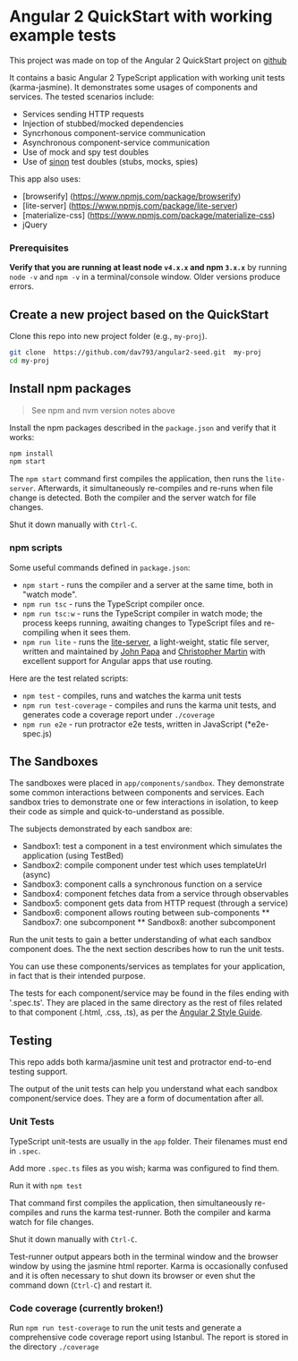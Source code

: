 # Angular 2 QuickStart with working example tests

This project was made on top of the Angular 2 QuickStart project on [github](https://github.com/angular/quickstart)

It contains a basic Angular 2 TypeScript application with working unit tests (karma-jasmine). It demonstrates 
some usages of components and services. The tested scenarios include:
* Services sending HTTP requests
* Injection of stubbed/mocked dependencies
* Syncrhonous component-service communication
* Asynchronous component-service communication
* Use of mock and spy test doubles
* Use of [sinon](https://www.npmjs.com/package/karma-sinon) test doubles (stubs, mocks, spies)

 
This app also uses:
* [browserify] (https://www.npmjs.com/package/browserify)
* [lite-server] (https://www.npmjs.com/package/lite-server)
* [materialize-css] (https://www.npmjs.com/package/materialize-css)
* jQuery

### Prerequisites

**Verify that you are running at least node `v4.x.x` and npm `3.x.x`**
by running `node -v` and `npm -v` in a terminal/console window.
Older versions produce errors.

## Create a new project based on the QuickStart

Clone this repo into new project folder (e.g., `my-proj`).
```bash
git clone  https://github.com/dav793/angular2-seed.git  my-proj
cd my-proj
```

## Install npm packages

> See npm and nvm version notes above

Install the npm packages described in the `package.json` and verify that it works:

```bash
npm install
npm start
```

The `npm start` command first compiles the application, then runs the `lite-server`. 
Afterwards, it simultaneously re-compiles and re-runs when file change is detected.
Both the compiler and the server watch for file changes.

Shut it down manually with `Ctrl-C`.

### npm scripts

Some useful commands defined in `package.json`:

* `npm start` - runs the compiler and a server at the same time, both in "watch mode".
* `npm run tsc` - runs the TypeScript compiler once.
* `npm run tsc:w` - runs the TypeScript compiler in watch mode; the process keeps running, awaiting changes to TypeScript files and re-compiling when it sees them.
* `npm run lite` - runs the [lite-server](https://www.npmjs.com/package/lite-server), a light-weight, static file server, written and maintained by
[John Papa](https://github.com/johnpapa) and
[Christopher Martin](https://github.com/cgmartin)
with excellent support for Angular apps that use routing.

Here are the test related scripts:
* `npm test` - compiles, runs and watches the karma unit tests
* `npm run test-coverage` - compiles and runs the karma unit tests, and generates code a coverage report under `./coverage`
* `npm run e2e` - run protractor e2e tests, written in JavaScript (*e2e-spec.js)

## The Sandboxes

The sandboxes were placed in `app/components/sandbox`. They demonstrate some common interactions between 
components and services. Each sandbox tries to demonstrate one or few interactions in isolation, to keep their 
code as simple and quick-to-understand as possible.

The subjects demonstrated by each sandbox are:
* Sandbox1: test a component in a test environment which simulates the application (using TestBed)
* Sandbox2: compile component under test which uses templateUrl (async)
* Sandbox3: component calls a synchronous function on a service
* Sandbox4: component fetches data from a service through observables
* Sandbox5: component gets data from HTTP request (through a service) 
* Sandbox6: component allows routing between sub-components
** Sandbox7: one subcomponent
** Sandbox8: another subcomponent

Run the unit tests to gain a better understanding of what each sandbox component does. The the next section describes 
how to run the unit tests.

You can use these components/services as templates for your application, in fact that is their intended purpose.

The tests for each component/service may be found in the files ending with '.spec.ts'. They are placed in the same
directory as the rest of files related to that component (.html, .css, .ts), as per the 
[Angular 2 Style Guide](https://angular.io/docs/ts/latest/guide/style-guide.html).

## Testing

This repo adds both karma/jasmine unit test and protractor end-to-end testing support.

The output of the unit tests can help you understand what each sandbox component/service does. 
They are a form of documentation after all.

### Unit Tests
TypeScript unit-tests are usually in the `app` folder. Their filenames must end in `.spec`.

Add more `.spec.ts` files as you wish; karma was configured to find them.

Run it with `npm test`

That command first compiles the application, then simultaneously re-compiles and runs the karma test-runner.
Both the compiler and karma watch for file changes.

Shut it down manually with `Ctrl-C`.

Test-runner output appears both in the terminal window and the browser window by using the jasmine html reporter.
Karma is occasionally confused and it is often necessary to shut down its browser or even shut the command down (`Ctrl-C`) and
restart it.

### Code coverage (currently broken!)
Run `npm run test-coverage` to run the unit tests and generate a comprehensive code coverage report using Istanbul. The report is stored in the directory `./coverage`

